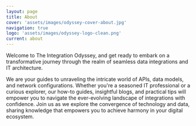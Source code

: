 ```yaml
---
layout: page
title: About
cover: 'assets/images/odyssey-cover-about.jpg'
navigation: true
logo: 'assets/images/odyssey-logo-clean.png'
current: about
---
```


<p>Welcome to The Integration Odyssey, and get ready to embark on a transformative journey through the realm of seamless data integrations and IT architecture.</p>

<p>We are your guides to unraveling the intricate world of APIs, data models, and network configurations. Whether you're a seasoned IT professional or a curious explorer, our how-to guides, insightful blogs, and practical tips will empower you to navigate the ever-evolving landscape of integrations with confidence. Join us as we explore the convergence of technology and data, sharing knowledge that empowers you to achieve harmony in your digital ecosystem.</p>

